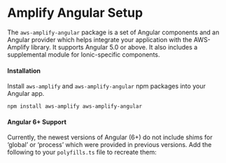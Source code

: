# Amplify Angular Setup

The `aws-amplify-angular` package is a set of Angular components and an Angular provider which helps integrate your 
application with the AWS-Amplify library. It supports Angular 5.0 or above. It also includes a supplemental module for 
Ionic-specific components.


#### Installation

Install `aws-amplify` and `aws-amplify-angular` npm packages into your Angular app.

    npm install aws-amplify aws-amplify-angular

#### Angular 6+ Support

Currently, the newest versions of Angular (6+) do not include shims for ‘global’ or ‘process’ which were provided in 
previous versions. Add the following to your `polyfills.ts` file to recreate them:
